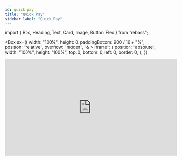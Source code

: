 ```yaml
---
id: quick-pay
title: "Quick Pay"
sidebar_label: "Quick Pay"
---
```


import { Box, Heading, Text, Card, Image, Button, Flex } from "rebass";

<Box
  sx={{
    width: "100%",
    height: 0,
    paddingBottom: 900 / 16 + "%",
    position: "relative",
    overflow: "hidden",
    "& > iframe": {
      position: "absolute",
      width: "100%",
      height: "100%",
      top: 0,
      bottom: 0,
      left: 0,
      border: 0,
    },
  }}
>
  <iframe
    width="560"
    height="315"
    src="https://www.youtube.com/embed/sGmQCTvXORQ"
    frameBorder="0"
    allowFullScreen
  />
</Box>

<br />

# Quick Pay

Quick Pay allows businesses to accept payments from customers using a mobile app or QR code. 
With Revenue Monster's Quick Pay, customers can simply scan a QR code displayed by the merchant, 
and then make a payment using their preferred payment method such as credit card, debit card, or e-wallet. 
This process is quick, easy, and secure, allowing businesses to accept payments from their customers with minimal effort.

:::info
Quick Pay is an offline payment method and it's subscription will based on offline subscription rate.
:::

<Flex justifyContent="center">
  <Button
    width="100%"
    sx={{
      ":hover": {
        backgroundColor: "blue",
      },
      backgroundColor: "#528ef7",
      borderRadius: 15,
    }}
    onClick={() => {
      window.location.href =
        "https://drive.google.com/drive/folders/1x5jjspiW46mPKXbFO-0d-BZoyjpM1kp4?usp=sharing";
    }}
  >
    Sequence Diagram
  </Button>
</Flex>

## Standard Quick Pay


**Method :** <span style={{ color: "orange", fontWeight: "bold" }}>POST</span><br/>
URL : `https://open.revenuemonster.my/v3/payment/quickpay`<br/>
Sandbox URL : `https://sb-open.revenuemonster.my/v3/payment/quickpay`

**Request Parameters**

| Parameter              | Type   | Validation  | Required | Description                                         |
| ---------------------- | ------ | ----------- | -------- | --------------------------------------------------- |
| `authCode`             | String |             | Yes      | Auth code of QR code/barcode being scanned          |
| `ipAddress`            | String | IPV4 / IPV6 | Yes      | IP address of terminal/application for payment      |
| `storeId`              | String |             | Yes      | Revenue Monster Store ID                            |
| `order.id`             | String | Length(24)  | Yes      | Order ID                                            |
| `order.title`          | String | Length(32)  | Yes      | Order Title                                         |
| `order.currencyType`   | String | ENUM("MYR") | Yes      | Order Currency Type ( currently supported MYR only) |
| `order.amount`         | Uint64 |             | Yes      | Order Amount                                        |
| `order.detail`         | String | Length(600) | No       | Order Detail                                        |
| `order.additionalData` | String | Length(128) | No       | Order Additional Data                               |

```json title="Example Request"
{
    "authCode": "134850717797247290",
    "storeId": "6170506694335521334",
    "ipAddress": "8.8.8.8",
    "order": {
        "id": "ODR-20230513-1001",
        "title": "Payment via OpenAPI",
        "currencyType": "MYR",
        "amount": 1000,
        "detail": "",
        "additionalData": "",
    },
}
```

**Response Parameters**

| Parameter       | Type   | Validation                                                      | Description                    |
| --------------- | ------ | --------------------------------------------------------------- | ------------------------------ |
| `item`          | JSON   | [Transaction Object](./query-transaction.md#transaction-object) | Transaction response           |
| `code`          | String | ENUM("SUCCESS")                                                 | Determine request have success |
| `error.code`    | String |                                                                 | Error code                     |
| `error.message` | String |                                                                 | Error message                  |
| `error.debug`   | String |                                                                 | Debug message ( sandbox only ) |

## Quick Pay + Voucher

:::tip About voucher redemption flow
Voucher can be generated as a QRCode for scanning the voucher code, so we suggest to scan the voucher qrcode first then only go for the wallet's qrcode.
:::

**Method :** <span style={{ color: "orange", fontWeight: "bold" }}>POST</span><br/>
URL : `https://open.revenuemonster.my/v3/payment/quickpay`<br/>
Sandbox URL : `https://sb-open.revenuemonster.my/v3/payment/quickpay`

**Request Parameters**

| Parameter              | Type   | Validation  | Required | Description                                         |
| ---------------------- | ------ | ----------- | -------- | --------------------------------------------------- |
| `authCode`             | String |             | Yes      | Auth code of QR code/barcode being scanned          |
| `ipAddress`            | String | IPV4 / IPV6 | Yes      | IP address of terminal/application for payment      |
| `storeId`              | String |             | Yes      | Revenue Monster Store ID                            |
| `order.id`             | String | Length(24)  | Yes      | Order ID                                            |
| `order.title`          | String | Length(32)  | Yes      | Order Title                                         |
| `order.currencyType`   | String | ENUM("MYR") | Yes      | Order Currency Type ( currently supported MYR only) |
| `order.amount`         | Uint64 |             | Yes      | Order Amount                                        |
| `order.detail`         | String | Length(600) | No       | Order Detail                                        |
| `order.additionalData` | String | Length(128) | No       | Order Additional Data                               |
| `voucher.code`         | String |             | No       | Revenue Monster Voucher Code                        |

```json title="Example Request"
{
    "authCode": "134850717797247290",
    "storeId": "6170506694335521334",
    "ipAddress": "8.8.8.8",
    "order": {
        "id": "ODR-20230513-1001",
        "title": "Payment via OpenAPI",
        "currencyType": "MYR",
        "amount": 1000,
        "detail": "",
        "additionalData": "",
    },
    "voucher": {
      "code": "haYkAch3VN"
    }
}
```

**Response Parameters**

| Parameter       | Type   | Validation                                                      | Description                    |
| --------------- | ------ | --------------------------------------------------------------- | ------------------------------ |
| `item`          | JSON   | [Transaction Object](./query-transaction.md#transaction-object) | Transaction response           |
| `code`          | String | ENUM("SUCCESS")                                                 | Determine request have success |
| `error.code`    | String |                                                                 | Error code                     |
| `error.message` | String |                                                                 | Error message                  |
| `error.debug`   | String |                                                                 | Debug message ( sandbox only ) |

## Quick Pay + Spending Loyalty

:::info About QRCODE Type
You will receive extra parameteres in the transaction response and you will need to print the generate the qrcode and print it out in receipt so the customer able to use their loyalty program to retrieve the spending loyalty's points.

Reference: [Transaction Object > Spending Loyalty](./query-transaction.md#spending-loyalty)
:::

**Method :** <span style={{ color: "orange", fontWeight: "bold" }}>POST</span><br/>
URL : `https://open.revenuemonster.my/v3/payment/quickpay`<br/>
Sandbox URL : `https://sb-open.revenuemonster.my/v3/payment/quickpay`

**Request Parameters**

| Parameter              | Type   | Validation                          | Required    | Description                                          |
| ---------------------- | ------ | ----------------------------------- | ----------- | ---------------------------------------------------- |
| `authCode`             | String |                                     | Yes         | Auth code of QR code/barcode being scanned           |
| `ipAddress`            | String | IPV4 / IPV6                         | Yes         | IP address of terminal/application for payment       |
| `storeId`              | String |                                     | Yes         | Revenue Monster Store ID                             |
| `order.id`             | String | Length(24)                          | Yes         | Order ID                                             |
| `order.title`          | String | Length(32)                          | Yes         | Order Title                                          |
| `order.currencyType`   | String | ENUM("MYR")                         | Yes         | Order Currency Type ( currently supported MYR only ) |
| `order.amount`         | Uint64 |                                     | Yes         | Order Amount                                         |
| `order.detail`         | String | Length(600)                         | No          | Order Detail                                         |
| `order.additionalData` | String | Length(128)                         | No          | Order Additional Data                                |
| `loyalty.type`         | String | ENUM("QRCODE", "PHONENUMBER", "ID") | No          | Loyalty type                                         |
| `loyalty.memberId`     | String | Required when type="ID"             | Conditional | Loyalty Member's ID                                  |
| `loyalty.countryCode`  | String | Required when type="PHONENUMBER"    | Conditional | Loyalty Member's Country Code                        |
| `loyalty.phoneNumber`  | String | Required when type="PHONENUMBER"    | Conditional | Loyalty Member's Phone Number                        |

```json title="Example Request"
{
    "authCode": "134850717797247290",
    "storeId": "6170506694335521334",
    "ipAddress": "8.8.8.8",
    "order": {
        "id": "ODR-20230513-1001",
        "title": "Payment via OpenAPI",
        "currencyType": "MYR",
        "amount": 1000,
        "detail": "",
        "additionalData": "",
    },
    "loyalty": {
      "type": "PHONENUMBER",
      "countryCode": "60",
      "phoneNumber": "103403660"
    }
}
```

**Response Parameters**

| Parameter       | Type   | Validation                                                      | Description                    |
| --------------- | ------ | --------------------------------------------------------------- | ------------------------------ |
| `item`          | JSON   | [Transaction Object](./query-transaction.md#transaction-object) | Transaction response           |
| `code`          | String | ENUM("SUCCESS")                                                 | Determine request have success |
| `error.code`    | String |                                                                 | Error code                     |
| `error.message` | String |                                                                 | Error message                  |
| `error.debug`   | String |                                                                 | Debug message ( sandbox only ) |

## Quick Pay + Membership Card

:::info
Currently available membership card only Alipay's Gourmet Card ( 马来西亚美食优惠卡 )
:::

### Verify Membership Card

**Request Parameters**
**Method :** <span style={{ color: "orange", fontWeight: "bold" }}>POST</span><br/>
URL : `https://open.revenuemonster.my/v3/membership/verify`<br/>
Sandbox URL : `https://sb-open.revenuemonster.my/v3/membership/verify`

**Request Parameters**

| Parameter    | Type   | Validation | Required | Description             |
| ------------ | ------ | ---------- | -------- | ----------------------- |
| memberCardId | String |            | Yes      | Alipay's Member Card ID |
| storeId      | String |            | Yes      | Store ID                |

```json title="Example Request"
{
  "memberCardId": "28158443195878043074",
  "storeId": "4949529109748431621"
}
```

**Response Parameters**

| Parameter       | Type   | Validation      | Description                    |
| --------------- | ------ | --------------- | ------------------------------ |
| `code`          | String | ENUM("SUCCESS") | Determine request have success |
| `error.code`    | String |                 | Error code                     |
| `error.message` | String |                 | Error message                  |
| `error.debug`   | String |                 | Debug message ( sandbox only ) |



### Quick Pay

**Method :** <span style={{ color: "orange", fontWeight: "bold" }}>POST</span><br/>
URL : `https://open.revenuemonster.my/v3/payment/quickpay`<br/>
Sandbox URL : `https://sb-open.revenuemonster.my/v3/payment/quickpay`

**Request Parameters**

| Parameter              | Type   | Validation  | Required | Description                                         |
| ---------------------- | ------ | ----------- | -------- | --------------------------------------------------- |
| `authCode`             | String |             | Yes      | Auth code of QR code/barcode being scanned          |
| `ipAddress`            | String | IPV4 / IPV6 | Yes      | IP address of terminal/application for payment      |
| `storeId`              | String |             | Yes      | Revenue Monster Store ID                            |
| `order.id`             | String | Length(24)  | Yes      | Order ID                                            |
| `order.title`          | String | Length(32)  | Yes      | Order Title                                         |
| `order.currencyType`   | String | ENUM("MYR") | Yes      | Order Currency Type ( currently supported MYR only) |
| `order.amount`         | Uint64 |             | Yes      | Order Amount                                        |
| `order.detail`         | String | Length(600) | No       | Order Detail                                        |
| `order.additionalData` | String | Length(128) | No       | Order Additional Data                               |
| `extraInfo.type`       | String |             | No       | Extra Type "MEMBERSHIP"                             |
| `extraInfo.reference`  | String |             | No       | Membership Card ID                                  |

```json title="Example Request"
{
    "authCode": "134850717797247290",
    "storeId": "6170506694335521334",
    "ipAddress": "8.8.8.8",
    "order": {
        "id": "ODR-20230513-1001",
        "title": "Payment via OpenAPI",
        "currencyType": "MYR",
        "amount": 1000,
        "detail": "",
        "additionalData": "",
    },
    "extraInfo": {
      "type": "MEMBERSHIP",
      "reference": "28158443195878043074"
    }
}
```

**Response Parameters**

| Parameter       | Type   | Validation                                                      | Description                    |
| --------------- | ------ | --------------------------------------------------------------- | ------------------------------ |
| `item`          | JSON   | [Transaction Object](./query-transaction.md#transaction-object) | Transaction response           |
| `code`          | String | ENUM("SUCCESS")                                                 | Determine request have success |
| `error.code`    | String |                                                                 | Error code                     |
| `error.message` | String |                                                                 | Error message                  |
| `error.debug`   | String |                                                                 | Debug message ( sandbox only ) |